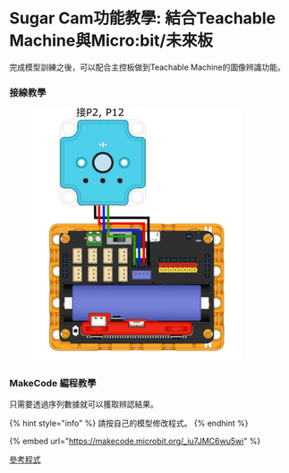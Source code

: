 # Sugar Cam功能教學: 結合Teachable Machine與Micro:bit/未來板

完成模型訓練之後，可以配合主控板做到Teachable Machine的圖像辨識功能。

### 接線教學

<figure><img src="../../../../.gitbook/assets/cam_edu_wire.png" alt="" width="375"><figcaption></figcaption></figure>

### MakeCode 編程教學

只需要透過序列數據就可以獲取辨認結果。

{% hint style="info" %}
請按自己的模型修改程式。
{% endhint %}

{% embed url="https://makecode.microbit.org/_iu7JMC6wu5wi" %}

[參考程式](https://makecode.microbit.org/\_iu7JMC6wu5wi)


